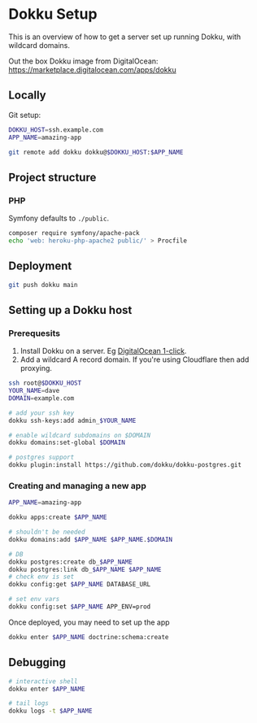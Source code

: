 # Dokku Setup

This is an overview of how to get a server set up running Dokku, with wildcard domains.

Out the box Dokku image from DigitalOcean: https://marketplace.digitalocean.com/apps/dokku

## Locally

Git setup:

```bash
DOKKU_HOST=ssh.example.com
APP_NAME=amazing-app

git remote add dokku dokku@$DOKKU_HOST:$APP_NAME
```

## Project structure

### PHP

Symfony defaults to `./public`.

```bash
composer require symfony/apache-pack
echo 'web: heroku-php-apache2 public/' > Procfile
```

## Deployment

```bash
git push dokku main
```

## Setting up a Dokku host

### Prerequesits

1. Install Dokku on a server. Eg [DigitalOcean 1-click](https://marketplace.digitalocean.com/apps/dokku).
2. Add a wildcard A record domain. If you're using Cloudflare then add proxying.

```bash
ssh root@$DOKKU_HOST
YOUR_NAME=dave
DOMAIN=example.com

# add your ssh key
dokku ssh-keys:add admin_$YOUR_NAME

# enable wildcard subdomains on $DOMAIN
dokku domains:set-global $DOMAIN

# postgres support
dokku plugin:install https://github.com/dokku/dokku-postgres.git

```

### Creating and managing a new app

```bash
APP_NAME=amazing-app

dokku apps:create $APP_NAME

# shouldn't be needed
dokku domains:add $APP_NAME $APP_NAME.$DOMAIN

# DB
dokku postgres:create db_$APP_NAME
dokku postgres:link db_$APP_NAME $APP_NAME
# check env is set
dokku config:get $APP_NAME DATABASE_URL

# set env vars
dokku config:set $APP_NAME APP_ENV=prod
```

Once deployed, you may need to set up the app

```bash
dokku enter $APP_NAME doctrine:schema:create
```

## Debugging

```bash
# interactive shell
dokku enter $APP_NAME

# tail logs
dokku logs -t $APP_NAME
```
